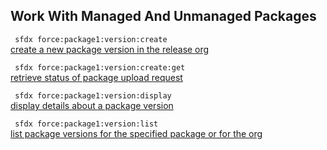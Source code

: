 ## Work With Managed And Unmanaged Packages



``` sfdx force:package1:version:create```   
 [create a new package version in the release org](/workwithmanagedandunmanagedpackages)

``` sfdx force:package1:version:create:get```   
 [retrieve status of package upload request](/workwithmanagedandunmanagedpackages)

``` sfdx force:package1:version:display```   
 [display details about a package version](/workwithmanagedandunmanagedpackages)

``` sfdx force:package1:version:list```   
 [list package versions for the specified package or for the org](/workwithmanagedandunmanagedpackages)

